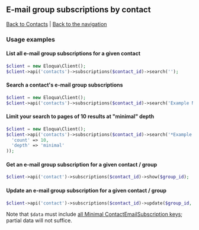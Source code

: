 ## E-mail group subscriptions by contact
[Back to Contacts](../contacts.md) | [Back to the navigation](../index.md)

### Usage examples

#### List all e-mail group subscriptions for a given contact
```php
$client = new Eloqua\Client();
$client->api('contacts')->subscriptions($contact_id)->search('');
```

#### Search a contact's e-mail group subscriptions
```php
$client = new Eloqua\Client();
$client->api('contacts')->subscriptions($contact_id)->search('Example Name');
```

#### Limit your search to pages of 10 results at "minimal" depth
```php
$client = new Eloqua\Client();
$client->api('contacts')->subscriptions($contact_id)->search('*Example Name*', array(
  'count' => 10,
  'depth' => 'minimal'
));
```

#### Get an e-mail group subscription for a given contact / group
```php
$client->api('contact')->subscriptions($contact_id)->show($group_id);
```

#### Update an e-mail group subscription for a given contact / group
```php
$client->api('contact')->subscriptions($contact_id)->update($group_id, $data);
```
Note that `$data` must include [all Minimal ContactEmailSubscription keys];
partial data will not suffice.

[all Minimal ContactEmailSubscription keys]: http://secure.eloqua.com/api/docs/Static/Rest/2.0/doc.htm#ContactEmailSubscription
